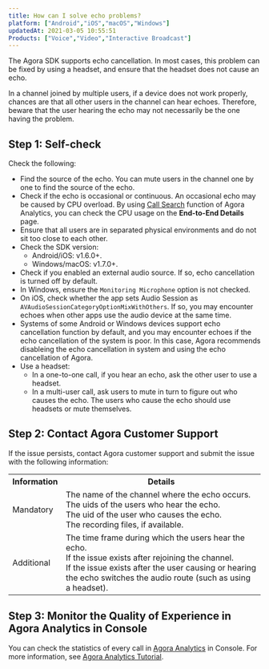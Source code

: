 ```yaml
---
title: How can I solve echo problems?
platform: ["Android","iOS","macOS","Windows"]
updatedAt: 2021-03-05 10:55:51
Products: ["Voice","Video","Interactive Broadcast"]
---
```

The Agora SDK supports echo cancellation. In most cases, this problem can be fixed by using a headset, and ensure that the headset does not cause an echo. 

In a channel joined by multiple users, if a device does not work properly, chances are that all other users in the channel can hear echoes. Therefore, beware that the user hearing the echo may not necessarily be the one having the problem.

## Step 1: Self-check

Check the following:

- Find the source of the echo. You can mute users in the channel one by one to find the source of the echo.
- Check if the echo is occasional or continuous. An occasional echo may be caused by CPU overload. By using [Call Search](https://docs.agora.io/en/Agora%20Platform/aa_call_search?platform=All%20Platforms#analyze-quality-issues) function of Agora Analytics, you can check the CPU usage on the **End-to-End Details** page.
- Ensure that all users are in separated physical environments and do not sit too close to each other.
- Check the SDK version:
	- Android/iOS: v1.6.0+.
	- Windows/macOS: v1.7.0+.
- Check if you enabled an external audio source. If so, echo cancellation is turned off by default.
- In Windows, ensure the `Monitoring Microphone` option is not checked. 
- On iOS, check whether the app sets Audio Session as `AVAudioSessionCategoryOptionMixWithOthers`. If so, you may encounter echoes when other apps use the audio device at the same time.
- Systems of some Android or Windows devices support echo cancellation function by default, and you may encounter echoes if the echo cancellation of the system is poor. In this case, Agora recommends disableing the echo cancellation in system and using the echo cancellation of Agora.
- Use a headset:
	- In a one-to-one call, if you hear an echo, ask the other user to use a headset.
	- In a multi-user call, ask users to mute in turn to figure out who causes the echo. The users who cause the echo should use headsets or mute themselves.

## Step 2: Contact Agora Customer Support

If the issue persists, contact Agora customer support and submit the issue with the following information:

<table>
  <tr>
    <th>Information</th>
    <th>Details</th>
  </tr>
  <tr>
    <td>Mandatory</td>
    <td>The name of the channel where the echo occurs.<br>The uids of the users who hear the echo.<br>The uid of the user who causes the echo.<br>The recording files, if available.</td>
  </tr>
  <tr>
    <td>Additional</td>
    <td>The time frame during which the users hear the echo.<br>If the issue exists after rejoining the channel.<br>If the issue exists after the user causing or hearing the echo switches the audio route (such as using a headset).</td>
  </tr>
</table>

## Step 3: Monitor the Quality of Experience in Agora Analytics in Console

You can check the statistics of every call in [Agora Analytics](https://dashboard.agora.io/analytics/call/search) in Console. For more information, see [Agora Analytics Tutorial](https://dashboard.agora.io/analytics/call/tutorial?_ga=2.197716463.1125435494.1542623251-764614247.1539586349).
